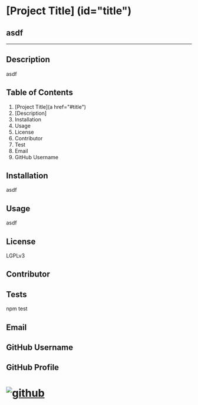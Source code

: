 
             
# [Project Title] (id="title") 

## asdf
   ____
## Description 
    
  asdf

## Table of Contents

  1. [Project Title](a href="#title") 
  2. [Description] 
  3. Installation
  4. Usage
  5. License
  6. Contributor
  7. Test
  8. Email
  9. GitHub Username

## Installation 
  
  asdf 

## Usage
  
  asdf

## License
    
  LGPLv3

## Contributor

  

## Tests
  
  npm test

## Email

  

## GitHub Username

  

## GitHub Profile 

  # [![github](https://img.shields.io/badge/Github-Profile-profile.svg)](https://github.com/vlad916) 



                